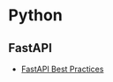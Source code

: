 # Python

## FastAPI

- [FastAPI Best Practices](https://github.com/zhanymkanov/fastapi-best-practices#16-use-backgroundtasks)